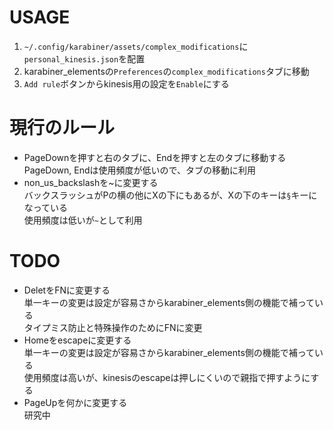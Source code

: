 # USAGE

1. `~/.config/karabiner/assets/complex_modifications`に`personal_kinesis.json`を配置
2. karabiner_elementsの`Preferences`の`complex_modifications`タブに移動
3. `Add rule`ボタンからkinesis用の設定を`Enable`にする

# 現行のルール

* PageDownを押すと右のタブに、Endを押すと左のタブに移動する  
  PageDown, Endは使用頻度が低いので、タブの移動に利用
* non_us_backslashを~に変更する  
  バックスラッシュがPの横の他にXの下にもあるが、Xの下のキーは`§`キーになっている  
  使用頻度は低いが`~`として利用

# TODO

* DeletをFNに変更する  
  単一キーの変更は設定が容易さからkarabiner_elements側の機能で補っている  
  タイプミス防止と特殊操作のためにFNに変更
* Homeをescapeに変更する  
  単一キーの変更は設定が容易さからkarabiner_elements側の機能で補っている  
  使用頻度は高いが、kinesisのescapeは押しにくいので親指で押すようにする
* PageUpを何かに変更する  
  研究中

